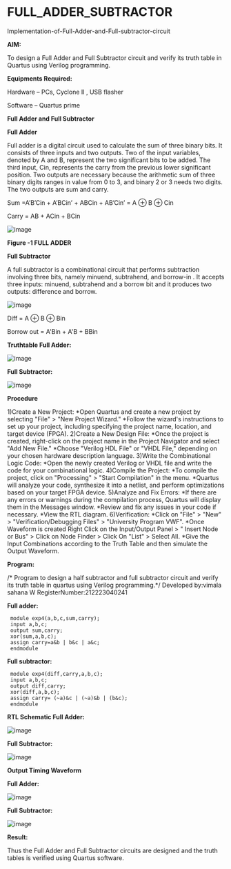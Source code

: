 # FULL_ADDER_SUBTRACTOR

Implementation-of-Full-Adder-and-Full-subtractor-circuit

**AIM:**

To design a Full Adder and Full Subtractor circuit and verify its truth table in Quartus using Verilog programming.

**Equipments Required:**

Hardware – PCs, Cyclone II , USB flasher

Software – Quartus prime

**Full Adder and Full Subtractor**

**Full Adder**

Full adder is a digital circuit used to calculate the sum of three binary bits. It consists of three inputs and two outputs. Two of the input variables, denoted by A and B, represent the two significant bits to be added. The third input, Cin, represents the carry from the previous lower significant position. Two outputs are necessary because the arithmetic sum of three binary digits ranges in value from 0 to 3, and binary 2 or 3 needs two digits. The two outputs are sum and carry.

Sum =A’B’Cin + A’BCin’ + ABCin + AB’Cin’ = A ⊕ B ⊕ Cin 

Carry = AB + ACin + BCin

![image](https://github.com/naavaneetha/FULL_ADDER_SUBTRACTOR/assets/154305477/0f30ba51-5ffb-4198-845f-18e054f675e7)

**Figure -1 FULL ADDER**

**Full Subtractor**

A full subtractor is a combinational circuit that performs subtraction involving three bits, namely minuend, subtrahend, and borrow-in . It accepts three inputs: minuend, subtrahend and a borrow bit and it produces two outputs: difference and borrow.

![image](https://github.com/naavaneetha/FULL_ADDER_SUBTRACTOR/assets/154305477/02b24f51-ab51-4304-9ad6-7b81ffc1ead5)

Diff = A ⊕ B ⊕ Bin 

Borrow out = A'Bin + A'B + BBin

**Truthtable Full Adder:**

![image](https://github.com/VimalasahanaW/FULL_ADDER_SUBTRACTOR/assets/144870812/9c25f876-a5bc-439e-ac0d-9bc265312a7f)


**Full Subtractor:**

![image](https://github.com/VimalasahanaW/FULL_ADDER_SUBTRACTOR/assets/144870812/ad66b91d-635d-45e4-bc44-2ed037bf80b0)



**Procedure**

1)Create a New Project: *Open Quartus and create a new project by selecting "File" > "New Project Wizard." *Follow the wizard's instructions to set up your project, including specifying the project name, location, and target device (FPGA). 2)Create a New Design File: *Once the project is created, right-click on the project name in the Project Navigator and select "Add New File." *Choose "Verilog HDL File" or "VHDL File," depending on your chosen hardware description language. 3)Write the Combinational Logic Code: *Open the newly created Verilog or VHDL file and write the code for your combinational logic. 4)Compile the Project: *To compile the project, click on "Processing" > "Start Compilation" in the menu. *Quartus will analyze your code, synthesize it into a netlist, and perform optimizations based on your target FPGA device. 5)Analyze and Fix Errors: *If there are any errors or warnings during the compilation process, Quartus will display them in the Messages window. *Review and fix any issues in your code if necessary. *View the RTL diagram. 6)Verification: *Click on "File" > "New" >
"Verification/Debugging Files" > "University Program VWF". *Once Waveform is created Right Click on the Input/Output Panel > " Insert Node or Bus" > Click on Node Finder > Click On "List" > Select All. *Give the Input Combinations according to the Truth Table and then simulate the Output Waveform.


**Program:**

/* Program to design a half subtractor and full subtractor circuit and verify its truth table in quartus using Verilog programming.*/ Developed by:vimala sahana W RegisterNumber:212223040241

**Full adder:**
```
 module exp4(a,b,c,sum,carry);
 input a,b,c;
 output sum,carry;
 xor(sum,a,b,c);
 assign carry=a&b | b&c | a&c;
 endmodule
```

**Full subtractor:**
```
 module exp4(diff,carry,a,b,c);
 input a,b,c;
 output diff,carry;
 xor(diff,a,b,c);
 assign carry= (~a)&c | (~a)&b | (b&c);
 endmodule
```

**RTL Schematic Full Adder:**

![image](https://github.com/VimalasahanaW/FULL_ADDER_SUBTRACTOR/assets/144870812/a07e22de-a731-4b03-b2dd-738163f253c1)


**Full Subtractor:**


![image](https://github.com/VimalasahanaW/FULL_ADDER_SUBTRACTOR/assets/144870812/6cde072e-490e-4219-9e26-243c9f71041a)


**Output Timing Waveform**

**Full Adder:**


![image](https://github.com/VimalasahanaW/FULL_ADDER_SUBTRACTOR/assets/144870812/0d351e93-3e6a-4b28-ad90-f6b85bc2a55a)


**Full Subtractor:**


![image](https://github.com/VimalasahanaW/FULL_ADDER_SUBTRACTOR/assets/144870812/0fe4cce6-0675-48c9-a4ee-a70650636bd3)


**Result:**

Thus the Full Adder and Full Subtractor circuits are designed and the truth tables is verified using Quartus software.



